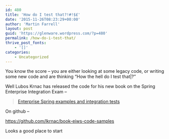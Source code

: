 ```yaml
---
id: 480
title: 'How do I test that?!#!$£'
date: '2015-11-26T08:23:29+00:00'
author: 'Martin Farrell'
layout: post
guid: 'https://glenware.wordpress.com/?p=480'
permalink: /how-do-i-test-that/
thrive_post_fonts:
    - '[]'
categories:
    - Uncategorized
---
```


You know the score – you are either looking at some legacy code, or writing some new code and are thinking “How the hell do I test that|?”

Well Lubos Krnac has released the code for his new book on the Spring Enterprise Integration Exam –

> [Enterprise Spring examples and integration tests](https://lkrnac.net/blog/2015/10/enterprise-spring-examples-and-integration-tests/)

<iframe class="wp-embedded-content" data-secret="e31vZrWJHP" frameborder="0" height="282" marginheight="0" marginwidth="0" sandbox="allow-scripts" scrolling="no" security="restricted" src="https://lkrnac.net/blog/2015/10/enterprise-spring-examples-and-integration-tests/embed/#?secret=Isv0wesE4u#?secret=e31vZrWJHP" style="position: absolute; clip: rect(1px, 1px, 1px, 1px);" title="“Enterprise Spring examples and integration tests” — Lubos Krnac's blog" width="500"></iframe>

On github –

https://github.com/lkrnac/book-eiws-code-samples

Looks a good place to start